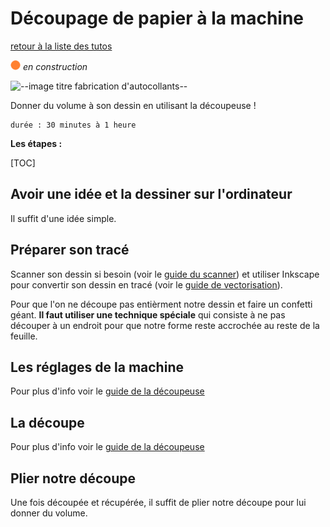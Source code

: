 # Découpage de papier à la machine

[retour à la liste des tutos](faire.md)

![--état de l'écriture--](imgplaceholder/balise_orange.png) *en construction*

![--image titre fabrication d'autocollants--](imgplaceholder/faire/decoupe-papier.jpg)

Donner du volume à son dessin en utilisant la découpeuse !

```
durée : 30 minutes à 1 heure
```



**Les étapes :**

[TOC]

## Avoir une idée et la dessiner sur l'ordinateur

Il suffit d'une idée simple.



## Préparer son tracé

Scanner son dessin si besoin (voir le [guide du scanner](outils/scanner.md)) et utiliser Inkscape pour convertir son dessin en tracé (voir le [guide de vectorisation](outils/vectorisation.md)).

Pour que l'on ne découpe pas entièrment notre dessin et faire un confetti géant. **Il faut utiliser une technique spéciale** qui consiste à ne pas découper à un endroit pour que notre forme reste accrochée au reste de la feuille.



## Les réglages de la machine

Pour plus d'info voir le [guide de la découpeuse](outils/decoupeuse.md)



## La découpe

Pour plus d'info voir le [guide de la découpeuse](outils/decoupeuse.md)



## Plier notre découpe

Une fois découpée et récupérée, il suffit de plier notre découpe pour lui donner du volume.
